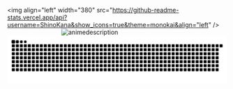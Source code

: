 <img align="left" width="380" src="https://github-readme-stats.vercel.app/api?username=ShinoKana&show_icons=true&theme=monokai&align="left" />
<img align="right" width="380" src="https://count.getloli.com/get/@ShinoKana?theme=asoul" alt="animedescription" />
<img align="center" src="https://github.com/ShinoKana/ShinoKana/blob/main/github-contribution-grid-snake.svg" width="1000" />
